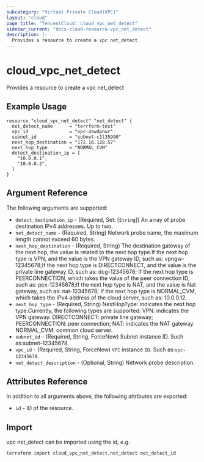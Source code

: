 ```yaml
---
subcategory: "Virtual Private Cloud(VPC)"
layout: "cloud"
page_title: "TencentCloud: cloud_vpc_net_detect"
sidebar_current: "docs-cloud-resource-vpc_net_detect"
description: |-
  Provides a resource to create a vpc net_detect
---
```


# cloud_vpc_net_detect

Provides a resource to create a vpc net_detect

## Example Usage

```hcl
resource "cloud_vpc_net_detect" "net_detect" {
  net_detect_name      = "terrform-test"
  vpc_id               = "vpc-4owdpnwr"
  subnet_id            = "subnet-c1l35990"
  next_hop_destination = "172.16.128.57"
  next_hop_type        = "NORMAL_CVM"
  detect_destination_ip = [
    "10.0.0.1",
    "10.0.0.2",
  ]
}
```

## Argument Reference

The following arguments are supported:

* `detect_destination_ip` - (Required, Set: [`String`]) An array of probe destination IPv4 addresses. Up to two.
* `net_detect_name` - (Required, String) Network probe name, the maximum length cannot exceed 60 bytes.
* `next_hop_destination` - (Required, String) The destination gateway of the next hop, the value is related to the next hop type.If the next hop type is VPN, and the value is the VPN gateway ID, such as: vpngw-12345678;If the next hop type is DIRECTCONNECT, and the value is the private line gateway ID, such as: dcg-12345678; If the next hop type is PEERCONNECTION, which takes the value of the peer connection ID, such as: pcx-12345678;If the next hop type is NAT, and the value is Nat gateway, such as: nat-12345678; If the next hop type is NORMAL_CVM, which takes the IPv4 address of the cloud server, such as: 10.0.0.12.
* `next_hop_type` - (Required, String) NextHopType: indicates the next hop type.Currently, the following types are supported: VPN: indicates the VPN gateway. DIRECTCONNECT: private line gateway; PEERCONNECTION: peer connection; NAT: indicates the NAT gateway. NORMAL_CVM: common cloud server.
* `subnet_id` - (Required, String, ForceNew) Subnet instance ID. Such as:subnet-12345678.
* `vpc_id` - (Required, String, ForceNew) `VPC` instance `ID`. Such as:`vpc-12345678`.
* `net_detect_description` - (Optional, String) Network probe description.

## Attributes Reference

In addition to all arguments above, the following attributes are exported:

* `id` - ID of the resource.



## Import

vpc net_detect can be imported using the id, e.g.

```
terraform import cloud_vpc_net_detect.net_detect net_detect_id
```

